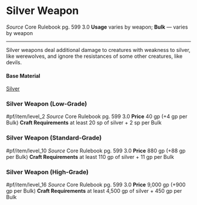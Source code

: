 # Silver Weapon
*Source* Core Rulebook pg. 599 3.0
**Usage** varies by weapon; **Bulk** — varies by weapon

---
Silver weapons deal additional damage to creatures with weakness to silver, like werewolves, and ignore the resistances of some other creatures, like devils.

#### Base Material
[Silver](../Materials/Silver.md)

### Silver Weapon (Low-Grade)
#pf/item/level_2
*Source* Core Rulebook pg. 599 3.0
**Price** 40 gp (+4 gp per Bulk)
**Craft Requirements** at least 20 sp of silver + 2 sp per Bulk

### Silver Weapon (Standard-Grade)
#pf/item/level_10
*Source* Core Rulebook pg. 599 3.0
**Price** 880 gp (+88 gp per Bulk)
**Craft Requirements** at least 110 gp of silver + 11 gp per Bulk

### Silver Weapon (High-Grade)
#pf/item/level_16
*Source* Core Rulebook pg. 599 3.0
**Price** 9,000 gp (+900 gp per Bulk)
**Craft Requirements** at least 4,500 gp of silver + 450 gp per Bulk